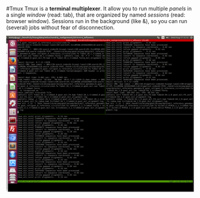 #Tmux
Tmux is a **terminal multiplexer**. It allow you to run multiple *panels* in a single *window* (read: tab), that are organized by named *sessions* (read: browser window). Sessions run in the background (like &), so you can run (several) jobs without fear of disconnection.

![tmux image 1](https://github.com/Xevkin/Bioinfomatics-meeting-August-2016/blob/master/tmux_1)

